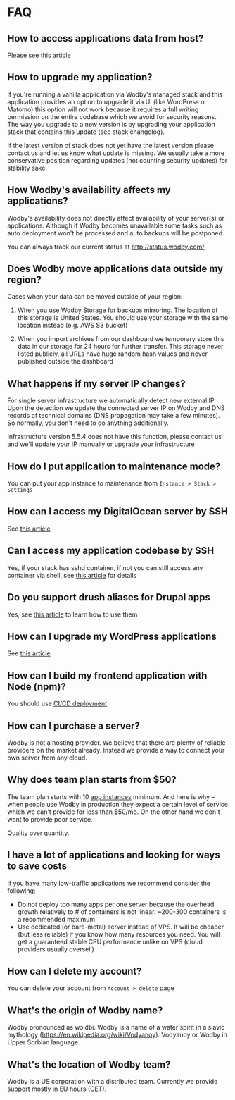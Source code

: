 # FAQ

## How to access applications data from host?

Please see [this article](infrastructure/containers.md#accessing-containers-data-from-host)

## How to upgrade my application?

If you're running a vanilla application via Wodby's managed stack and this application provides an option to upgrade it via UI (like WordPress or Matomo) this option will not work because it requires a full writing permission on the entire codebase which we avoid for security reasons. The way you upgrade to a new version is by upgrading your application stack that contains this update (see stack changelog). 

If the latest version of stack does not yet have the latest version please contact us and let us know what update is missing. We usually take a more conservative position regarding updates (not counting security updates) for stability sake.

## How Wodby's availability affects my applications?

Wodby's availability does not directly affect availability of your server(s) or applications. Although if Wodby becomes unavailable some tasks such as auto deployment won't be processed and auto backups will be postponed.

You can always track our current status at http://status.wodby.com/

## Does Wodby move applications data outside my region?

Cases when your data can be moved outside of your region:
 
1. When you use Wodby Storage for backups mirroring. The location of this storage is United States. You should use your storage with the same location instead (e.g. AWS S3 bucket)

2. When you import archives from our dashboard we temporary store this data in our storage for 24 hours for further transfer. This storage never listed publicly, all URLs have huge random hash values and never published outside the dashboard

## What happens if my server IP changes?

For single server infrastructure we automatically detect new external IP. Upon the detection we update the connected server IP on Wodby and DNS records of technical domains (DNS propagation may take a few minutes). So normally, you don't need to do anything additionally. 

Infrastructure version 5.5.4 does not have this function, please contact us and we'll update your IP manually or upgrade your infrastructure

## How do I put application to maintenance mode?

You can put your app instance to maintenance from `Instance > Stack > Settings`

## How can I access my DigitalOcean server by SSH

See [this article](integrations/digitalocean.md#accessing-droplet)

## Can I access my application codebase by SSH

Yes, if your stack has sshd container, if not you can still access any container via shell, see [this article](infrastructure/containers.md#accessing-containers) for details

## Do you support drush aliases for Drupal apps

Yes, see [this article](stacks/drupal/index.md#drush) to learn how to use them

## How can I upgrade my WordPress applications

See [this article](stacks/wordpress/index.md#upgrading-wordpress) 

## How can I build my frontend application with Node (npm)?

You should use [CI/CD deployment](apps/deploy.md#cicd) 

## How can I purchase a server?

Wodby is not a hosting provider. We believe that there are plenty of reliable providers on the market already. Instead we provide a way to connect your own server from any cloud.

## Why does team plan starts from $50?

The team plan starts with 10 [app instances](apps/instances.md) minimum. And here is why – when people use Wodby in production they expect a certain level of service which we can't provide for less than $50/mo. On the other hand we don't want to provide poor service.

Quality over quantity.

## I have a lot of applications and looking for ways to save costs

If you have many low-traffic applications we recommend consider the following:

* Do not deploy too many apps per one server because the overhead growth relatively to # of containers is not linear. ~200-300 containers is a recommended maximum
* Use dedicated (or bare-metal) server instead of VPS. It will be cheaper (but less reliable) if you know how many resources you need. You will get a guaranteed stable CPU performance unlike on VPS (cloud providers usually oversell) 

## How can I delete my account?

You can delete your account from `Account > delete` page

## What's the origin of Wodby name?

Wodby pronounced as wɔːdbi. Wodby is a name of a water spirit in a slavic mythology (https://en.wikipedia.org/wiki/Vodyanoy). Vodyanoy or Wodby in Upper Sorbian language.

## What's the location of Wodby team?

Wodby is a US corporation with a distributed team. Currently we provide support mostly in EU hours (CET).
